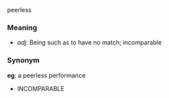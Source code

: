 peerless
### Meaning
+ _adj_: Being such as to have no match; incomparable

### Synonym

__eg__: a peerless performance

+ INCOMPARABLE


